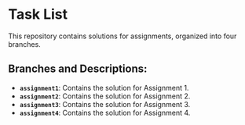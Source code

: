 # Task List

This repository contains solutions for assignments, organized into four branches.

## Branches and Descriptions:
- **`assignment1`**: Contains the solution for Assignment 1.
- **`assignment2`**: Contains the solution for Assignment 2.
- **`assignment3`**: Contains the solution for Assignment 3.
- **`assignment4`**: Contains the solution for Assignment 4.
